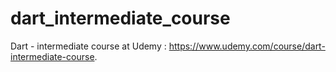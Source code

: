 # dart_intermediate_course
Dart - intermediate course at Udemy : https://www.udemy.com/course/dart-intermediate-course.
